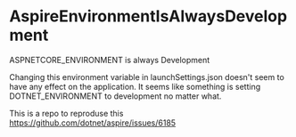 # AspireEnvironmentIsAlwaysDevelopment
ASPNETCORE_ENVIRONMENT is always Development

Changing this environment variable in launchSettings.json doesn't seem to have any effect on the application. It seems like something is setting DOTNET_ENVIRONMENT to development no matter what.

This is a repo to reproduse this https://github.com/dotnet/aspire/issues/6185
